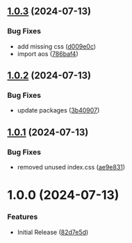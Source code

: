 ## [1.0.3](https://github.com/CoCreate-app/CoCreate-aos/compare/v1.0.2...v1.0.3) (2024-07-13)


### Bug Fixes

* add missing css ([d009e0c](https://github.com/CoCreate-app/CoCreate-aos/commit/d009e0c07407493df662e4358665c519f1b621bc))
* import aos ([786baf4](https://github.com/CoCreate-app/CoCreate-aos/commit/786baf4c34e2a99206fde2553e2f3e9426f2bda4))

## [1.0.2](https://github.com/CoCreate-app/CoCreate-aos/compare/v1.0.1...v1.0.2) (2024-07-13)


### Bug Fixes

* update packages ([3b40907](https://github.com/CoCreate-app/CoCreate-aos/commit/3b409071c6cbe299d7258a7f1ec0dd49911c1f29))

## [1.0.1](https://github.com/CoCreate-app/CoCreate-aos/compare/v1.0.0...v1.0.1) (2024-07-13)


### Bug Fixes

* removed unused index.css ([ae9e831](https://github.com/CoCreate-app/CoCreate-aos/commit/ae9e8311a453a947d0a89ffa8705d021c23e5568))

# 1.0.0 (2024-07-13)


### Features

* Initial Release ([82d7e5d](https://github.com/CoCreate-app/CoCreate-aos/commit/82d7e5dafae08f7d41afcaf42772b8fb2a05243f))
